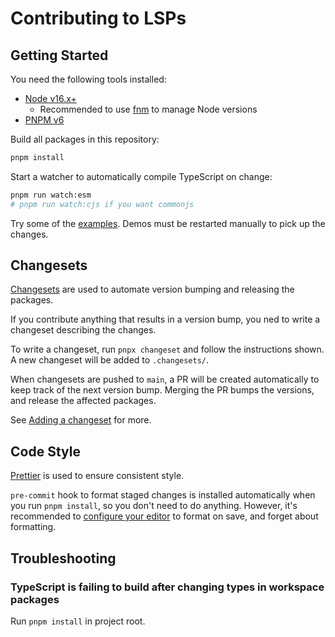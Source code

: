 # Contributing to LSPs

## Getting Started

You need the following tools installed:

- [Node v16.x+](https://nodejs.org/en/)
  - Recommended to use [fnm](https://github.com/Schniz/fnm) to manage Node versions
- [PNPM v6](https://pnpm.io/)

Build all packages in this repository:

```bash
pnpm install
```

Start a watcher to automatically compile TypeScript on change:

```bash
pnpm run watch:esm
# pnpm run watch:cjs if you want commonjs
```

Try some of the [examples](./examples/). Demos must be restarted manually to pick up the changes.

## Changesets

[Changesets](https://github.com/atlassian/changesets) are used to automate version bumping and releasing the packages.

If you contribute anything that results in a version bump, you ned to write a changeset describing the changes.

To write a changeset, run `pnpx changeset` and follow the instructions shown. A new changeset will be added to `.changesets/`.

When changesets are pushed to `main`, a PR will be created automatically to keep track of the next version bump. Merging the PR bumps the versions, and release the affected packages.

See [Adding a changeset](https://github.com/atlassian/changesets/blob/main/docs/adding-a-changeset.md) for more.

## Code Style

[Prettier](https://prettier.io/) is used to ensure consistent style.

`pre-commit` hook to format staged changes is installed automatically when you run `pnpm install`, so you don't need to do anything. However, it's recommended to [configure your editor](https://prettier.io/docs/en/editors.html) to format on save, and forget about formatting.

## Troubleshooting

### TypeScript is failing to build after changing types in workspace packages

Run `pnpm install` in project root.
